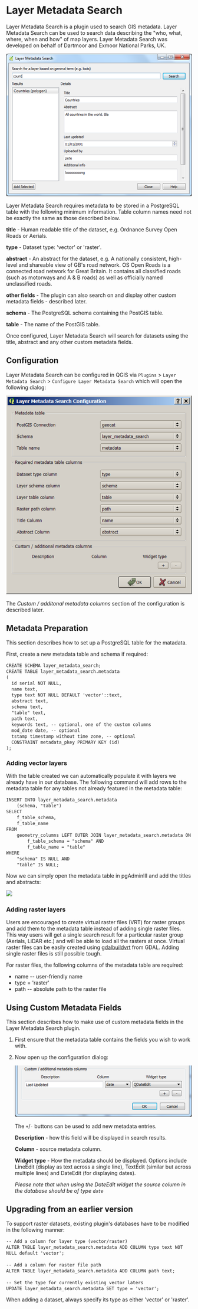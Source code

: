 # Layer Metadata Search

Layer Metadata Search is a plugin used to search GIS metadata. Layer Metadata Search can be used to search data describing the "who, what, where, when and how" of map layers. Layer Metadata Search was developed on behalf of Dartmoor and Exmoor National Parks, UK.

![](./Images/geo_cat.png)

Layer Metadata Search requires metadata to be stored in a PostgreSQL table with the following minimum information. Table column names need not be exactly the same as those described below.

**title** - Human readable title of the dataset, e.g. Ordnance Survey Open Roads or Aerials.

**type** - Dataset type: 'vector' or 'raster'.

**abstract** - An abstract for the dataset, e.g. A nationally consistent, high-level and shareable view of GB's road network. OS Open Roads is a connected road network for Great Britain. It contains all classified roads (such as motorways and A & B roads) as well as officially named unclassified roads.

**other fields** - The plugin can also search on and display other custom metadata fields - described later.

**schema** - The PostgreSQL schema containing the PostGIS table.

**table** - The name of the PostGIS table.

Once configured, Layer Metadata Search will search for datasets using the title, abstract and any other custom metadata fields.


## Configuration

Layer Metadata Search can be configured in QGIS via `Plugins` > `Layer Metadata Search` > `Configure Layer Metadata Search` which will open the following dialog:

![](./Images/geo_cat_config.png)

The *Custom / additonal metadata columns* section of the configuration is described later. 


## Metadata Preparation

This section describes how to set up a PostgreSQL table for the matadata.

First, create a new metadata table and schema if required:

	CREATE SCHEMA layer_metadata_search;
	CREATE TABLE layer_metadata_search.metadata
    (
      id serial NOT NULL,
      name text,
      type text NOT NULL DEFAULT 'vector'::text,
      abstract text,
      schema text,
      "table" text,
      path text,
      keywords text, -- optional, one of the custom columns
      mod_date date, -- optional
      tstamp timestamp without time zone, -- optional
      CONSTRAINT metadata_pkey PRIMARY KEY (id)
    );

### Adding vector layers

With the table created we can automatically populate it with layers we already have in our database. The following command will add rows to the metadata table for any tables not already featured in the metadata table:

	INSERT INTO layer_metadata_search.metadata
		(schema, "table")
	SELECT
		f_table_schema,
		f_table_name
	FROM
		geometry_columns LEFT OUTER JOIN layer_metadata_search.metadata ON
			f_table_schema = "schema" AND 
			f_table_name = "table"
	WHERE
		"schema" IS NULL AND
		"table" IS NULL;

Now we can simply open the metadata table in pgAdminIII and add the titles and abstracts:

![](./Images/pgadmin.png)

### Adding raster layers

Users are encouraged to create virtual raster files (VRT) for raster groups and add them to the metadata table instead of adding single raster files. This way users will get a single search result for a particular raster group (Aerials, LiDAR etc.) and will be able to load all the rasters at once. Virtual raster files can be easily created using [gdalbuildvrt](http://www.gdal.org/gdalbuildvrt.html) from GDAL. Adding single raster files is still possible tough.

For raster files, the following columns of the metadata table are required:

 * name -- user-friendly name
 * type = 'raster'
 * path -- absolute path to the raster file


## Using Custom Metadata Fields

This section describes how to make use of custom metadata fields in the Layer Metadata Search plugin.

1. First ensure that the metadata table contains the fields you wish to work with.
1. Now open up the configuration dialog:

	![](./Images/geo_cat_config_custom.png)

	The `+`/`-` buttons can be used to add new metadata entries.

	**Description** - how this field will be displayed in search results.

	**Column** - source metadata column.

	**Widget type** - How the metadata should be displayed.  Options include LineEdit (display as text across a single line), TextEdit (similar but across multiple lines) and DateEdit (for displaying dates).

	*Please note that when using the DateEdit widget the source column in the database should be of type `date`*


## Upgrading from an earlier version

To support raster datasets, existing plugin's databases have to be modified in the following manner:

    -- Add a column for layer type (vector/raster)
    ALTER TABLE layer_metadata_search.metadata ADD COLUMN type text NOT NULL default 'vector';

    -- Add a column for raster file path
    ALTER TABLE layer_metadata_search.metadata ADD COLUMN path text;

    -- Set the type for currently existing vector laters
    UPDATE layer_metadata_search.metadata SET type = 'vector';

When adding a dataset, always specify its type as either 'vector' or 'raster'.